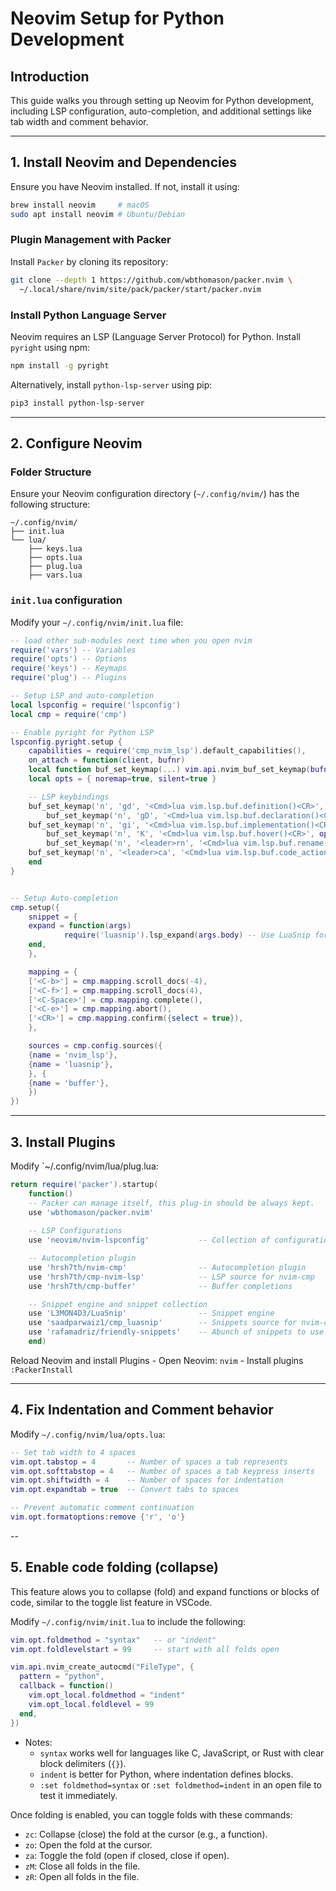 # Neovim Setup for Python Development

## Introduction
This guide walks you through setting up Neovim for Python development, including LSP configuration, auto-completion, and additional settings like tab width and comment behavior.

---

## 1. Install Neovim and Dependencies
Ensure you have Neovim installed. If not, install it using:

```bash
brew install neovim     # macOS
sudo apt install neovim # Ubuntu/Debian
```
### Plugin Management with Packer 
Install `Packer` by cloning its repository:

```bash
git clone --depth 1 https://github.com/wbthomason/packer.nvim \
  ~/.local/share/nvim/site/pack/packer/start/packer.nvim
```

### Install Python Language Server
Neovim requires an LSP (Language Server Protocol) for Python. Install `pyright` using npm:

```bash
npm install -g pyright
```
Alternatively, install `python-lsp-server` using pip:
```bash
pip3 install python-lsp-server
```

---

## 2. Configure Neovim
### Folder Structure
Ensure your Neovim configuration directory (`~/.config/nvim/`) has the following structure:

```text
~/.config/nvim/
├── init.lua
└── lua/
    ├── keys.lua
    ├── opts.lua
    ├── plug.lua
    ├── vars.lua 
```

### `init.lua` configuration
Modify your `~/.config/nvim/init.lua` file:

```lua
-- load other sub-modules next time when you open nvim
require('vars') -- Variables
require('opts') -- Options
require('keys') -- Keymaps
require('plug') -- Plugins

-- Setup LSP and auto-completion
local lspconfig = require('lspconfig')
local cmp = require('cmp')

-- Enable pyright for Python LSP
lspconfig.pyright.setup {
    capabilities = require('cmp_nvim_lsp').default_capabilities(),
    on_attach = function(client, bufnr)
	local function buf_set_keymap(...) vim.api.nvim_buf_set_keymap(bufnr, ...) end
	local opts = { noremap=true, silent=true }

	-- LSP keybindings
	buf_set_keymap('n', 'gd', '<Cmd>lua vim.lsp.buf.definition()<CR>', opts)
    	buf_set_keymap('n', 'gD', '<Cmd>lua vim.lsp.buf.declaration()<CR>', opts)
   	buf_set_keymap('n', 'gi', '<Cmd>lua vim.lsp.buf.implementation()<CR>', opts)
    	buf_set_keymap('n', 'K', '<Cmd>lua vim.lsp.buf.hover()<CR>', opts)
    	buf_set_keymap('n', '<leader>rn', '<Cmd>lua vim.lsp.buf.rename()<CR>', opts)
   	buf_set_keymap('n', '<leader>ca', '<Cmd>lua vim.lsp.buf.code_action()<CR>', opts)
  	end
}


-- Setup Auto-completion
cmp.setup({
    snippet = {
	expand = function(args)
            require('luasnip').lsp_expand(args.body) -- Use LuaSnip for snippets
	end,
    },

    mapping = {
	['<C-b>'] = cmp.mapping.scroll_docs(-4),
	['<C-f>'] = cmp.mapping.scroll_docs(4),
	['<C-Space>'] = cmp.mapping.complete(),
	['<C-e>'] = cmp.mapping.abort(),
	['<CR>'] = cmp.mapping.confirm({select = true}),
    },

    sources = cmp.config.sources({
	{name = 'nvim_lsp'},
	{name = 'luasnip'},
	}, {
	{name = 'buffer'},
    })
})
```

---
## 3. Install Plugins
Modify `~/.config/nvim/lua/plug.lua:
```lua
return require('packer').startup(
    function()
    -- Packer can manage itself, this plug-in should be always kept.
    use 'wbthomason/packer.nvim'
    
    -- LSP Configurations
    use 'neovim/nvim-lspconfig'           -- Collection of configurations for built-inLSP client

    -- Autocompletion plugin
    use 'hrsh7th/nvim-cmp'                -- Autocompletion plugin
    use 'hrsh7th/cmp-nvim-lsp'            -- LSP source for nvim-cmp
    use 'hrsh7th/cmp-buffer'              -- Buffer completions

    -- Snippet engine and snippet collection
    use 'L3MON4D3/LuaSnip'                -- Snippet engine
    use 'saadparwaiz1/cmp_luasnip'        -- Snippets source for nvim-cmp
    use 'rafamadriz/friendly-snippets'    -- Abunch of snippets to use
    end)
```

Reload Neovim and install Plugins
    - Open Neovim: `nvim`
    - Install plugins `:PackerInstall`

---
## 4. Fix Indentation and Comment behavior
Modify `~/.config/nvim/lua/opts.lua`:
```lua
-- Set tab width to 4 spaces
vim.opt.tabstop = 4       -- Number of spaces a tab represents
vim.opt.softtabstop = 4   -- Number of spaces a tab keypress inserts
vim.opt.shiftwidth = 4    -- Number of spaces for indentation
vim.opt.expandtab = true  -- Convert tabs to spaces

-- Prevent automatic comment continuation
vim.opt.formatoptions:remove {'r', 'o'}
```

--
## 5. Enable code folding (collapse)
This feature alows you to collapse (fold) and expand functions or blocks of code, similar to the toggle list feature in VSCode.

Modify `~/.config/nvim/init.lua` to include the following:

```lua
vim.opt.foldmethod = "syntax"   -- or "indent"
vim.opt.foldlevelstart = 99     -- start with all folds open

vim.api.nvim_create_autocmd("FileType", {
  pattern = "python",
  callback = function()
    vim.opt_local.foldmethod = "indent"
    vim.opt_local.foldlevel = 99
  end,
})
```

- Notes:
    - `syntax` works well for languages like C, JavaScript, or Rust with clear block delimiters (`{}`).
    - `indent` is better for Python, where indentation defines blocks.
    - `:set foldmethod=syntax` or `:set foldmethod=indent` in an open file to test it immediately.

Once folding is enabled, you can toggle folds with these commands:
- `zc`: Collapse (close) the fold at the cursor (e.g., a function).
- `zo`: Open the fold at the cursor.
- `za`: Toggle the fold (open if closed, close if open).
- `zM`: Close all folds in the file.
- `zR`: Open all folds in the file.
